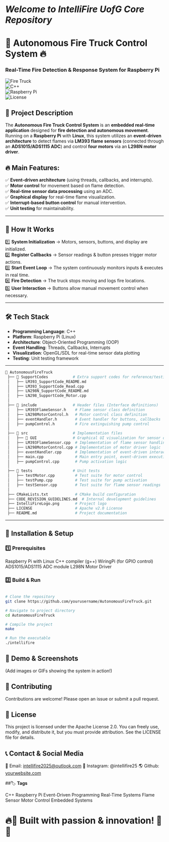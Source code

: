 # _**Welcome to IntelliFire UofG Core Repository**_
# 🚒 Autonomous Fire Truck Control System 🔥  

### **Real-Time Fire Detection & Response System for Raspberry Pi**  

![Fire Truck](https://img.shields.io/badge/Project-Embedded%20System-blue.svg)  
![C++](https://img.shields.io/badge/Language-C%2B%2B-red.svg)  
![Raspberry Pi](https://img.shields.io/badge/Platform-Raspberry%20Pi-green.svg)  
![License](https://img.shields.io/badge/License-Apache%202.0-lightgrey.svg)  

## 📌 **Project Description**  
The **Autonomous Fire Truck Control System** is an **embedded real-time application** designed for **fire detection and autonomous movement**. Running on a **Raspberry Pi** with **Linux**, this system utilizes an **event-driven architecture** to detect flames via **LM393 flame sensors** (connected through an **ADS1015/ADS1115 ADC**) and control **four motors** via an **L298N motor driver**.  

## 🔥 **Main Features:**  
✅ **Event-driven architecture** (using threads, callbacks, and interrupts).  
✅ **Motor control** for movement based on flame detection.  
✅ **Real-time sensor data processing** using an ADC.  
✅ **Graphical display** for real-time flame visualization.  
✅ **Interrupt-based button control** for manual intervention.  
✅ **Unit testing** for maintainability.  

---

## 🚀 **How It Works**  
1️⃣ **System Initialization** → Motors, sensors, buttons, and display are initialized.  
2️⃣ **Register Callbacks** → Sensor readings & button presses trigger motor actions.  
3️⃣ **Start Event Loop** → The system continuously monitors inputs & executes in real time.  
4️⃣ **Fire Detection** → The truck stops moving and logs fire locations.  
5️⃣ **User Interaction** → Buttons allow manual movement control when necessary.  

---

## 🛠 **Tech Stack**  
- **Programming Language**: C++  
- **Platform**: Raspberry Pi (Linux)  
- **Architecture**: Object-Oriented Programming (OOP)  
- **Event Handling**: Threads, Callbacks, Interrupts  
- **Visualization**: OpenGL/SDL for real-time sensor data plotting  
- **Testing**: Unit testing framework  

---
```bash
📂 AutonomousFireTruck
 ├── 📂 SupportCodes           # Extra support codes for reference/testing
 │   ├── LM393_SupportCode_README.md
 │   ├── LM393_SupportCode_Read.cpp
 │   ├── LN298N_SupportCode_README.md
 │   ├── LN298_SupportCode_Motor.cpp
 │
 ├── 📂 include                # Header files (Interface definitions)
 │   ├── LM393FlameSensor.h    # Flame sensor class definition
 │   ├── LN298MotorControl.h   # Motor control class definition
 │   ├── eventHandler.h        # Event handler for buttons, callbacks
 │   ├── pumpControl.h         # Fire extinguishing pump control
 │
 ├── 📂 src                    # Implementation files
 │   ├── 📂 GUI                # Graphical UI visualization for sensor data
 │   ├── LM393FlameSensor.cpp  # Implementation of flame sensor handling
 │   ├── LN298MotorControl.cpp # Implementation of motor driver logic
 │   ├── eventHandler.cpp      # Implementation of event-driven interactions
 │   ├── main.cpp              # Main entry point, event-driven execution
 │   ├── pumpControl.cpp       # Pump activation logic
 │
 ├── 📂 tests                  # Unit tests
 │   ├── testMotor.cpp         # Test suite for motor control
 │   ├── testPump.cpp          # Test suite for pump activation
 │   ├── testSensor.cpp        # Test suite for flame sensor readings
 │
 ├── CMakeLists.txt            # CMake build configuration
 ├── CODE_REVISION_GUIDELINES.md  # Internal development guidelines
 ├── IntelliFireLogo.png       # Project logo
 ├── LICENSE                   # Apache v2.0 License
 ├── README.md                 # Project documentation
```
---

## 🚦 **Installation & Setup**
### 1️⃣ Prerequisites
Raspberry Pi with Linux
C++ compiler (g++)
WiringPi (for GPIO control)
ADS1015/ADS1115 ADC module
L298N Motor Driver
### 2️⃣ Build & Run
```bash

# Clone the repository
git clone https://github.com/yourusername/AutonomousFireTruck.git

# Navigate to project directory
cd AutonomousFireTruck

# Compile the project
make

# Run the executable
./intellifire

```

## 📸 **Demo & Screenshots**
(Add images or GIFs showing the system in action!)

## 🤝 **Contributing**
Contributions are welcome! Please open an issue or submit a pull request.

## 📜 **License**
This project is licensed under the Apache License 2.0.
You can freely use, modify, and distribute it, but you must provide attribution.
See the LICENSE file for details.

## 📞 **Contact & Social Media**
📧 Email: intellifire2025@outlook.com
💼 Instagram: @intellifire25
🌎 Github: [yourwebsite.com](https://github.com/IntelliFire-UofG/)

##🏷️ **Tags**

C++ Raspberry Pi Event-Driven Programming Real-Time Systems Flame Sensor Motor Control Embedded Systems

# 🔥🚒 Built with passion & innovation! 🚒🔥
